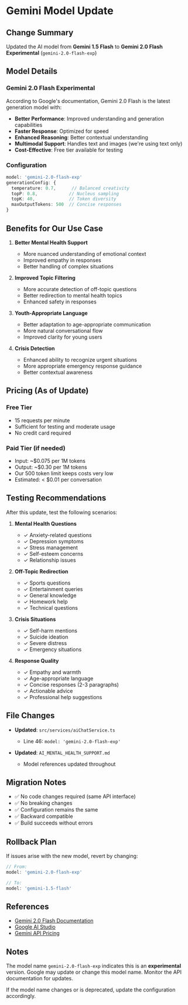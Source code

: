 # Gemini Model Update

## Change Summary

Updated the AI model from **Gemini 1.5 Flash** to **Gemini 2.0 Flash Experimental** (`gemini-2.0-flash-exp`)

## Model Details

### Gemini 2.0 Flash Experimental

According to Google's documentation, Gemini 2.0 Flash is the latest generation model with:

- **Better Performance**: Improved understanding and generation capabilities
- **Faster Response**: Optimized for speed
- **Enhanced Reasoning**: Better contextual understanding
- **Multimodal Support**: Handles text and images (we're using text only)
- **Cost-Effective**: Free tier available for testing

### Configuration

```typescript
model: 'gemini-2.0-flash-exp'
generationConfig: {
  temperature: 0.7,      // Balanced creativity
  topP: 0.8,            // Nucleus sampling
  topK: 40,             // Token diversity
  maxOutputTokens: 500  // Concise responses
}
```

## Benefits for Our Use Case

1. **Better Mental Health Support**
   - More nuanced understanding of emotional context
   - Improved empathy in responses
   - Better handling of complex situations

2. **Improved Topic Filtering**
   - More accurate detection of off-topic questions
   - Better redirection to mental health topics
   - Enhanced safety in responses

3. **Youth-Appropriate Language**
   - Better adaptation to age-appropriate communication
   - More natural conversational flow
   - Improved clarity for young users

4. **Crisis Detection**
   - Enhanced ability to recognize urgent situations
   - More appropriate emergency response guidance
   - Better contextual awareness

## Pricing (As of Update)

### Free Tier
- 15 requests per minute
- Sufficient for testing and moderate usage
- No credit card required

### Paid Tier (if needed)
- Input: ~$0.075 per 1M tokens
- Output: ~$0.30 per 1M tokens
- Our 500 token limit keeps costs very low
- Estimated: < $0.01 per conversation

## Testing Recommendations

After this update, test the following scenarios:

1. **Mental Health Questions**
   - ✓ Anxiety-related questions
   - ✓ Depression symptoms
   - ✓ Stress management
   - ✓ Self-esteem concerns
   - ✓ Relationship issues

2. **Off-Topic Redirection**
   - ✓ Sports questions
   - ✓ Entertainment queries
   - ✓ General knowledge
   - ✓ Homework help
   - ✓ Technical questions

3. **Crisis Situations**
   - ✓ Self-harm mentions
   - ✓ Suicide ideation
   - ✓ Severe distress
   - ✓ Emergency situations

4. **Response Quality**
   - ✓ Empathy and warmth
   - ✓ Age-appropriate language
   - ✓ Concise responses (2-3 paragraphs)
   - ✓ Actionable advice
   - ✓ Professional help suggestions

## File Changes

- **Updated**: `src/services/aiChatService.ts`
  - Line 46: `model: 'gemini-2.0-flash-exp'`

- **Updated**: `AI_MENTAL_HEALTH_SUPPORT.md`
  - Model references updated throughout

## Migration Notes

- ✅ No code changes required (same API interface)
- ✅ No breaking changes
- ✅ Configuration remains the same
- ✅ Backward compatible
- ✅ Build succeeds without errors

## Rollback Plan

If issues arise with the new model, revert by changing:

```typescript
// From:
model: 'gemini-2.0-flash-exp'

// To:
model: 'gemini-1.5-flash'
```

## References

- [Gemini 2.0 Flash Documentation](https://ai.google.dev/gemini-api/docs/models?hl=zh-cn#gemini-2.5-flash-lite)
- [Google AI Studio](https://aistudio.google.com/)
- [Gemini API Pricing](https://ai.google.dev/pricing)

## Notes

The model name `gemini-2.0-flash-exp` indicates this is an **experimental** version. Google may update or change this model name. Monitor the API documentation for updates.

If the model name changes or is deprecated, update the configuration accordingly.
